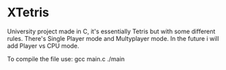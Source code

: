 # XTetris

University project made in C, it's essentially Tetris but with some different rules.
There's Single Player mode and Multyplayer mode. In the future i will add Player vs
CPU mode.

To compile the file use:
gcc main.c
./main
